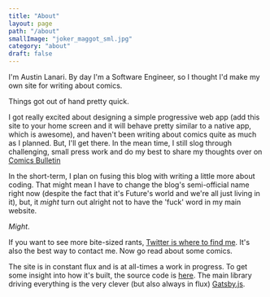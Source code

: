 ```yaml
---
title: "About"
layout: page
path: "/about"
smallImage: "joker_maggot_sml.jpg"
category: "about"
draft: false
---
```

<p itemscope itemtype='http://schema.org/AboutPage'>
I'm <span itemprop='about'>Austin Lanari</span>. By day I'm a Software Engineer, so I thought I'd make my own site for writing about comics.
</p>

Things got out of hand pretty quick.

I got really excited about designing a simple progressive web app (add this site to your home screen and it will behave pretty similar to a native app, which is awesome), and haven't been writing about comics quite as much as I planned.  But, I'll get there.
In the mean time, I still slog through challenging, small press work and do my best to share my thoughts over on [Comics Bulletin](http://www.comicsbulletin.com)

In the short-term, I plan on fusing this blog with writing a little more about coding. That might mean I have to change the blog's semi-official name right now (despite the fact that it's Future's world and we're all just living in it), but, it _might_ turn out alright not to have the 'fuck' word in my main website.

_Might_.

If you want to see more bite-sized rants, [Twitter is where to find me](https://www.twitter.com/austinlanari). It's also the best way to contact me.  Now go read about some comics.

The site is in constant flux and is at all-times a work in progress. To get some insight into how it's built, the source code is [here](https://github.com/foggy1/FuSC). The main library driving everything is the very clever (but also always in flux) [Gatsby.js](https://github.com/gatsbyjs/gatsby).
